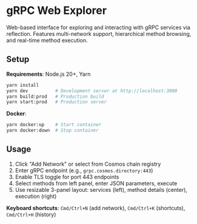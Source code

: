 # gRPC Web Explorer

Web-based interface for exploring and interacting with gRPC services via reflection. Features multi-network support, hierarchical method browsing, and real-time method execution.

## Setup

**Requirements**: Node.js 20+, Yarn

```bash
yarn install
yarn dev          # Development server at http://localhost:3000
yarn build:prod   # Production build
yarn start:prod   # Production server
```

**Docker**:
```bash
yarn docker:up    # Start container
yarn docker:down  # Stop container
```

## Usage

1. Click "Add Network" or select from Cosmos chain registry
2. Enter gRPC endpoint (e.g., `grpc.cosmos.directory:443`)
3. Enable TLS toggle for port 443 endpoints
4. Select methods from left panel, enter JSON parameters, execute
5. Use resizable 3-panel layout: services (left), method details (center), execution (right)

**Keyboard shortcuts**: `Cmd/Ctrl+N` (add network), `Cmd/Ctrl+K` (shortcuts), `Cmd/Ctrl+H` (history)